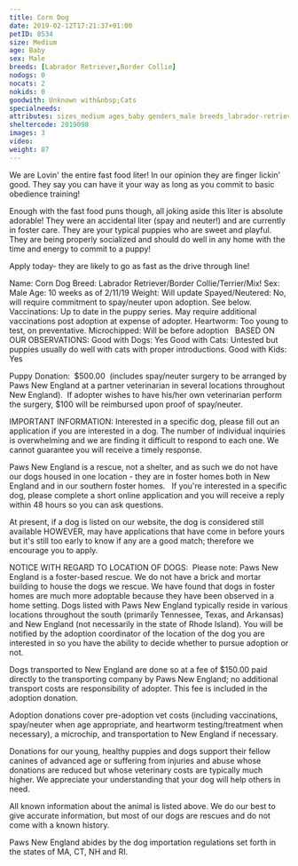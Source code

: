 ```yaml
---
title: Corn Dog
date: 2019-02-12T17:21:37+01:00
petID: 8534
size: Medium
age: Baby
sex: Male
breeds: [Labrador Retriever,Border Collie]
nodogs: 0
nocats: 2
nokids: 0
goodwith: Unknown with&nbsp;Cats
specialneeds: 
attributes: sizes_medium ages_baby genders_male breeds_labrador-retriever breeds_border-collie 
sheltercode: 2019098
images: 3
video: 
weight: 87
---
```


We are Lovin' the entire fast food liter! In our opinion they are finger lickin' good. They say you can have it your way as long as you commit to basic obedience training! 

Enough with the fast food puns though, all joking aside this liter is absolute adorable! They were an accidental liter (spay and neuter!) and are currently in foster care. They are your typical puppies who are sweet and playful. They are being properly socialized and should do well in any home with the time and energy to commit to a puppy! 

Apply today- they are likely to go as fast as the drive through line!


Name: Corn Dog
Breed: Labrador Retriever/Border Collie/Terrier/Mix! 
Sex: Male
Age: 10 weeks as of 2/11/19
Weight: Will update
Spayed/Neutered: No, will require commitment to spay/neuter upon adoption. See below.
Vaccinations: Up to date in the puppy series. May require additional vaccinations post adoption at expense of adopter.
Heartworm: Too young to test, on preventative.
Microchipped: Will be before adoption
&#160;
BASED ON OUR OBSERVATIONS:
Good with Dogs: Yes
Good with Cats: Untested but puppies usually do well with cats with proper introductions.
Good with Kids: Yes



Puppy Donation: &#160;$500.00 &#160;(includes spay/neuter surgery to be arranged by Paws New England at a partner veterinarian in several locations throughout New England).&#160; If adopter wishes to have his/her own veterinarian perform the surgery, $100 will be reimbursed upon proof of spay/neuter.



IMPORTANT INFORMATION:
Interested in a specific dog, please fill out an application if you are interested in a dog. The number of individual inquiries is overwhelming and we are finding it difficult to respond to each one. We cannot guarantee you will receive a timely response.

Paws New England is a rescue, not a shelter, and as such we do not have our dogs housed in one location - they are in foster homes both in New England and in our southern foster homes. &#160; If you're interested in a specific dog, please complete a short online application and you will receive a reply within 48 hours so you can ask questions.

At present, if a dog is listed on our website, the dog is considered still available HOWEVER, may have applications that have come in before yours but it's still too early to know if any are a good match; therefore we encourage you to apply.


NOTICE WITH REGARD TO LOCATION OF DOGS: &#160;Please note: Paws New England is a foster-based rescue. We do not have a brick and mortar building to house the dogs we rescue. We have found that dogs in foster homes are much more adoptable because they have been observed in a home setting. Dogs listed with Paws New England typically reside in various locations throughout the south (primarily Tennessee, Texas, and Arkansas) and New England (not necessarily in the state of Rhode Island). You will be notified by the adoption coordinator of the location of the dog you are interested in so you have the ability to decide whether to pursue adoption or not.

Dogs transported to New England are done so at a fee of $150.00 paid directly to the transporting company by Paws New England; no additional transport costs are responsibility of adopter. This fee is included in the adoption donation.

Adoption donations cover pre-adoption vet costs (including vaccinations, spay/neuter when age appropriate, and heartworm testing/treatment when necessary), a microchip, and transportation to New England if necessary.

Donations for our young, healthy puppies and dogs support their fellow canines of advanced age or suffering from injuries and abuse whose donations are reduced but whose veterinary costs are typically much higher. We appreciate your understanding that your dog will help others in need.

All known information about the animal is listed above. We do our best to give accurate information, but most of our dogs are rescues and do not come with a known history.

Paws New England abides by the dog importation regulations set forth in the states of MA, CT, NH and RI.